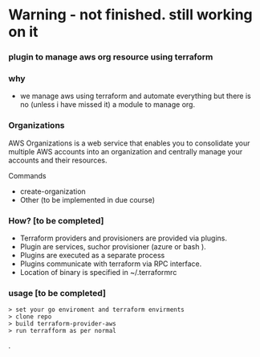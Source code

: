 
# Warning - not finished. still working on it


###  plugin to manage aws org resource using terraform 


### why
 
  - we manage aws using terraform and automate everything but there is no (unless i have missed it) a module to manage org.
  
### Organizations

   AWS Organizations is a web service that enables you to consolidate your multiple AWS accounts into an organization and
   centrally  manage  your accounts and their resources.
   
   Commands 
   
   - create-organization
   - Other (to be implemented in due course)

### How?  [to be completed]
    
    
 - Terraform providers and provisioners are provided via plugins. 
 - Plugin are services, suchor provisioner (azure or bash ). 
 - Plugins are executed as a separate process
 - Plugins communicate with terraform via RPC interface.
 - Location of binary is specified in  ~/.terraformrc



### usage [to be completed]
 
 
    > set your go enviroment and terraform envirments  
    > clone repo
    > build terraform-provider-aws
    > run terrafform as per normal
 
 
.

